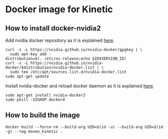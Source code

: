 # Docker image for Kinetic

## How to install docker-nvidia2

Add nvidia docker repository as it is explained [here](https://nvidia.github.io/nvidia-docker/).

```
curl -s -L https://nvidia.github.io/nvidia-docker/gpgkey | \
  sudo apt-key add -
distribution=$(. /etc/os-release;echo $ID$VERSION_ID)
curl -s -L https://nvidia.github.io/nvidia-docker/$distribution/nvidia-docker.list | \
  sudo tee /etc/apt/sources.list.d/nvidia-docker.list
sudo apt-get update
```

Install nvidia-docker and reload docker daemon as it is explained [here](https://github.com/NVIDIA/nvidia-docker/wiki/Installation-(version-2.0)).

```
sudo apt-get install nvidia-docker2
sudo pkill -SIGHUP dockerd
```

## How to build the image

```
docker build --force-rm --build-arg UID=$(id -u) --build-arg GID=$(id -g) --tag moveo_kinetic .
```


